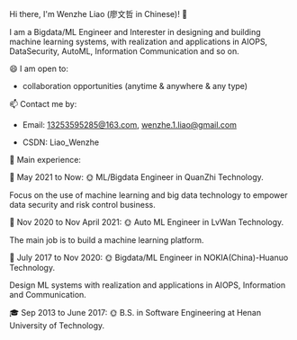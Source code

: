 Hi there, I'm Wenzhe Liao (廖文哲 in Chinese)! 👋

I am a Bigdata/ML Engineer and Interester in designing and building machine learning systems, with realization and applications in AIOPS, DataSecurity, AutoML, Information Communication and so on.

😄 I am open to:

* collaboration opportunities (anytime & anywhere & any type)

📫 Contact me by:

* Email: 13253595285@163.com, wenzhe.1.liao@gmail.com

* CSDN: Liao_Wenzhe

💝 Main experience: 

🏢 May 2021 to Now: 🌞 ML/Bigdata Engineer in QuanZhi Technology.

  Focus on the use of machine learning and big data technology to empower data security and risk control business.

🏢 Nov 2020 to Nov April 2021: 🌞 Auto ML Engineer in LvWan Technology.

  The main job is to build a machine learning platform.

🏢 July 2017 to Nov 2020: 🌞  Bigdata/ML Engineer in NOKIA(China)-Huanuo Technology.

  Design ML systems with realization and applications in AIOPS, Information and Communication.

🎓 Sep 2013 to June 2017: 🌞 B.S. in Software Engineering at Henan University of Technology.
